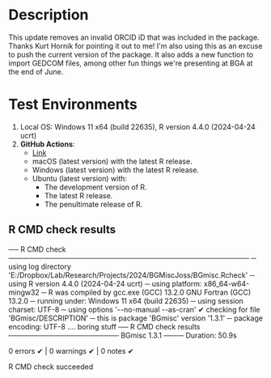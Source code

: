 
# Description

This update removes an invalid ORCID iD that was included in the package.
Thanks Kurt Hornik for pointing it out to me! I'm also using this as an excuse to push the current version of the package. It also adds a new function to import GEDCOM files, among other fun things we're presenting at BGA at the end of June.

# Test Environments

1. Local OS: Windows 11 x64 (build 22635), R version 4.4.0 (2024-04-24 ucrt)
2. **GitHub Actions**:  
    - [Link](https://github.com/R-Computing-Lab/BGmisc/actions/runs/9537687414)
    - macOS (latest version) with the latest R release.
    - Windows (latest version) with the latest R release.
    - Ubuntu (latest version) with:
        - The development version of R.
        - The latest R release.
        - The penultimate release of R.
        
## R CMD check results

── R CMD check ────────────────────────────────────────────────
─  using log directory 'E:/Dropbox/Lab/Research/Projects/2024/BGMiscJoss/BGmisc.Rcheck'
─  using R version 4.4.0 (2024-04-24 ucrt)
─  using platform: x86_64-w64-mingw32
─  R was compiled by
       gcc.exe (GCC) 13.2.0
       GNU Fortran (GCC) 13.2.0
─  running under: Windows 11 x64 (build 22635)
─  using session charset: UTF-8
─  using options '--no-manual --as-cran'
✔  checking for file 'BGmisc/DESCRIPTION'
─  this is package 'BGmisc' version '1.3.1'
─  package encoding: UTF-8
.... boring stuff
── R CMD check results ────────────────────── BGmisc 1.3.1 ────
Duration: 50.9s

0 errors ✔ | 0 warnings ✔ | 0 notes ✔

R CMD check succeeded
